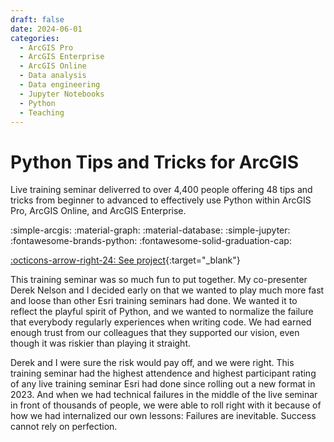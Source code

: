 ```yaml
---
draft: false 
date: 2024-06-01
categories:
  - ArcGIS Pro
  - ArcGIS Enterprise
  - ArcGIS Online
  - Data analysis
  - Data engineering
  - Jupyter Notebooks
  - Python
  - Teaching
---
```


# Python Tips and Tricks for ArcGIS


Live training seminar deliverred to over 4,400 people offering 48 tips and tricks from beginner to advanced to effectively use Python within ArcGIS Pro, ArcGIS Online, and ArcGIS Enterprise.

:simple-arcgis:
:material-graph:
:material-database:
:simple-jupyter:
:fontawesome-brands-python:
:fontawesome-solid-graduation-cap:

[:octicons-arrow-right-24: See project](https://www.esri.com/training/catalog/6615b76b8667100028944b12/python-tips-and-tricks-for-arcgis/){:target="_blank"}

<!-- more -->

This training seminar was so much fun to put together. My co-presenter Derek Nelson and I decided early on that we wanted to play much more fast and loose than other Esri training seminars had done. We wanted it to reflect the playful spirit of Python, and we wanted to normalize the failure that everybody regularly experiences when writing code. We had earned enough trust from our colleagues that they supported our vision, even though it was riskier than playing it straight. 

Derek and I were sure the risk would pay off, and we were right. This training seminar had the highest attendence and highest participant rating of any live training seminar Esri had done since rolling out a new format in 2023. And when we had technical failures in the middle of the live seminar in front of thousands of people, we were able to roll right with it because of how we had internalized our own lessons: Failures are inevitable. Success cannot rely on perfection.
